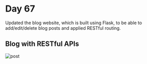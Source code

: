 # Day 67

Updated the blog website, which is built using Flask, to be able to add/edit/delete blog posts and applied RESTful routing.

## Blog with RESTful APIs

![post](post.gif)